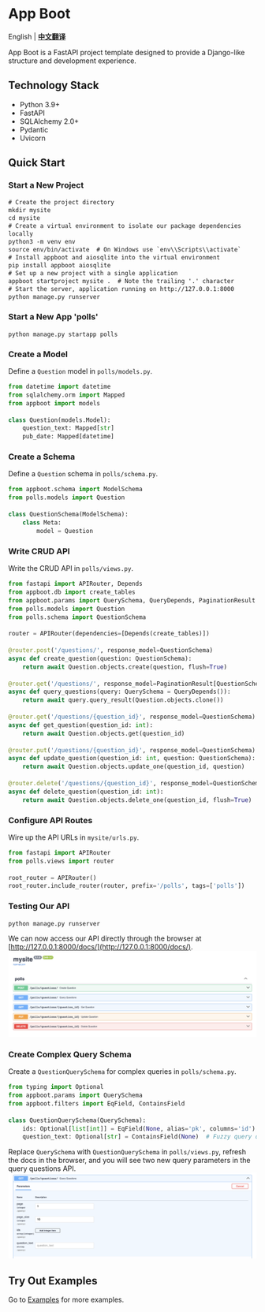 # App Boot
English | **[中文翻译](./README.zh-CN.md)**

App Boot is a FastAPI project template designed to provide a Django-like structure and development experience.
## Technology Stack
- Python 3.9+
- FastAPI
- SQLAlchemy 2.0+
- Pydantic
- Uvicorn
## Quick Start
### Start a New Project
```shell
# Create the project directory
mkdir mysite
cd mysite
# Create a virtual environment to isolate our package dependencies locally
python3 -m venv env
source env/bin/activate  # On Windows use `env\\Scripts\\activate`
# Install appboot and aiosqlite into the virtual environment
pip install appboot aiosqlite
# Set up a new project with a single application
appboot startproject mysite .  # Note the trailing '.' character
# Start the server, application running on http://127.0.0.1:8000
python manage.py runserver
```
### Start a New App 'polls'
```shell
python manage.py startapp polls
```
### Create a Model
Define a `Question` model in `polls/models.py`.
```python
from datetime import datetime
from sqlalchemy.orm import Mapped
from appboot import models

class Question(models.Model):
    question_text: Mapped[str]
    pub_date: Mapped[datetime]
```
### Create a Schema
Define a `Question` schema in `polls/schema.py`.
```python
from appboot.schema import ModelSchema
from polls.models import Question

class QuestionSchema(ModelSchema):
    class Meta:
        model = Question
```
### Write CRUD API
Write the CRUD API in `polls/views.py`.
```python
from fastapi import APIRouter, Depends
from appboot.db import create_tables
from appboot.params import QuerySchema, QueryDepends, PaginationResult
from polls.models import Question
from polls.schema import QuestionSchema

router = APIRouter(dependencies=[Depends(create_tables)])

@router.post('/questions/', response_model=QuestionSchema)
async def create_question(question: QuestionSchema):
    return await Question.objects.create(question, flush=True)

@router.get('/questions/', response_model=PaginationResult[QuestionSchema])
async def query_questions(query: QuerySchema = QueryDepends()):
    return await query.query_result(Question.objects.clone())

@router.get('/questions/{question_id}', response_model=QuestionSchema)
async def get_question(question_id: int):
    return await Question.objects.get(question_id)

@router.put('/questions/{question_id}', response_model=QuestionSchema)
async def update_question(question_id: int, question: QuestionSchema):
    return await Question.objects.update_one(question_id, question)

@router.delete('/questions/{question_id}', response_model=QuestionSchema)
async def delete_question(question_id: int):
    return await Question.objects.delete_one(question_id, flush=True)
```
### Configure API Routes
Wire up the API URLs in `mysite/urls.py`.
```python
from fastapi import APIRouter
from polls.views import router

root_router = APIRouter()
root_router.include_router(router, prefix='/polls', tags=['polls'])
```
### Testing Our API
```shell
python manage.py runserver
```
We can now access our API directly through the browser at [http://127.0.0.1:8000/docs/](http://127.0.0.1:8000/docs/).
![API Documentation](https://raw.githubusercontent.com/taogeYT/appboot/main/images/polls.png)
### Create Complex Query Schema
Create a `QuestionQuerySchema` for complex queries in `polls/schema.py`.
```python
from typing import Optional
from appboot.params import QuerySchema
from appboot.filters import EqField, ContainsField

class QuestionQuerySchema(QuerySchema):
    ids: Optional[list[int]] = EqField(None, alias='pk', columns='id')  # Query questions by ID list
    question_text: Optional[str] = ContainsField(None)  # Fuzzy query question_text
```
Replace `QuerySchema` with `QuestionQuerySchema` in `polls/views.py`, refresh the docs in the browser, and you will see two new query parameters in the query questions API.
![Complex Query Parameters](https://raw.githubusercontent.com/taogeYT/appboot/main/images/query.png)
## Try Out Examples
Go to [Examples](./examples) for more examples.
